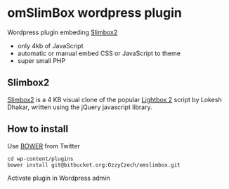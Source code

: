 # omSlimBox wordpress plugin

Wordpress plugin embeding [Slimbox2](http://www.digitalia.be/software/slimbox)

- only 4kb of JavaScript
- automatic or manual embed CSS or JavaScript to theme
- super small PHP

## Slimbox2

[Slimbox2](http://www.digitalia.be/software/slimbox) is a 4 KB visual clone of the popular [Lightbox 2](http://lokeshdhakar.com/projects/lightbox2/) script by Lokesh Dhakar, written using the jQuery javascript library. 


## How to install

Use [BOWER](http://twitter.github.com/bower/) from Twitter

```
cd wp-content/plugins
bower install git@bitbucket.org:OzzyCzech/omslimbox.git
```

Activate plugin in Wordpress admin
